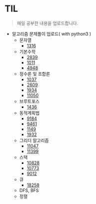 # TIL
> 매일 공부한 내용을 업로드합니다.
* 알고리즘 문제풀이 업로드( with python3 )
  * 문자열
    * [1316](알고리즘/1316-3.py)
  * 기본수학
    * [2839](알고리즘/2839.py)
    * [1011](알고리즘/1011.py)
    * [4948](알고리즘/4948.py)
  * 정수론 및 조합론
    * [1037](알고리즘/1037.py)
    * [2609](알고리즘/2609.py)
    * [1934](알고리즘/1934.py)
    * [11050](알고리즘/11050.py)
  * 브루트포스
    * [1436](알고리즘/1436.py)
  * 동적계획법
    * [9184](알고리즘/9184.py)
    * [9461](알고리즘/9461-2.py)
    * [1149](알고리즘/1149.py)
    * [1932](알고리즘/1932.py)
  * 그리디 알고리즘
    * [11047](알고리즘/11047.py)
    * [11399](알고리즘/11399.py)
  * 스택
    * [10828](알고리즘/10828.py)
    * [10773](알고리즘/10773.py)
    * [9012](알고리즘/9012.py)
  * 큐
    * [18258](알고리즘/10828-2.py)
  * DFS, BFS
  * 정렬
  